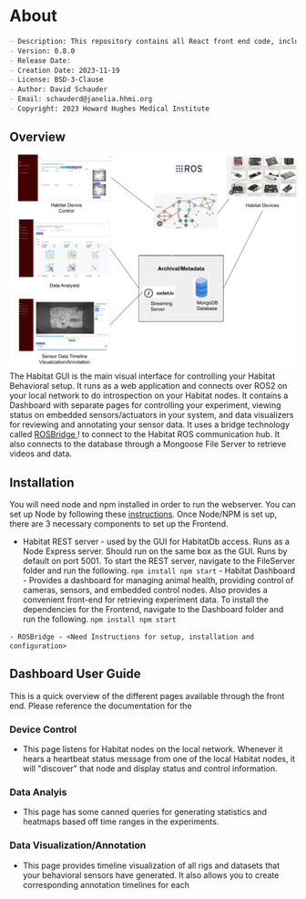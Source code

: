 # About

```markdown
- Description: This repository contains all React front end code, including instructions on setup and best practices.  The frontend is a GUI that can be used as a dashboard for controlling your experiment, viewing status on embedded sensors or actuators in your system, and effectively retrieving data collected during the experiment.
- Version: 0.8.0
- Release Date: 
- Creation Date: 2023-11-19
- License: BSD-3-Clause
- Author: David Schauder
- Email: schauderd@janelia.hhmi.org
- Copyright: 2023 Howard Hughes Medical Institute
```

## Overview
![ ](docs/habitat_GUI.png)
The Habitat GUI is the main visual interface for controlling your Habitat Behavioral setup.  It runs as a web application and connects over ROS2 on your local network to do introspection on your Habitat nodes.  It contains a Dashboard with separate pages for controlling your experiment, viewing status on embedded sensors/actuators in your system, and data visualizers for reviewing and annotating your sensor data.  It uses a bridge technology called [ROSBridge ](https://wiki.ros.org/rosbridge_suite)! to connect to the Habitat ROS communication hub.  It also connects to the database through a Mongoose File Server to retrieve videos and data.
    
## Installation
You will need node and npm installed in order to run the webserver.  You can set up Node by following these [instructions](https://docs.npmjs.com/downloading-and-installing-node-js-and-npm).  Once Node/NPM is set up, there are 3 necessary components to set up the Frontend. 

   - Habitat REST server - used by the GUI for HabitatDb access.  Runs as a Node Express server.  Should run on the same box as the GUI.  Runs by default on port 5001. To start the REST server, navigate to the FileServer folder and run the following.
    ```
      npm install
      npm start
    ```
    - Habitat Dashboard -  Provides a dashboard for managing animal health, providing control of cameras, sensors, and embedded control nodes.  Also provides a convenient front-end for retrieving experiment data. To install the dependencies for the Frontend, navigate to the Dashboard folder and run the following.
    ```
      npm install
      npm start
    ```

    - ROSBridge - <Need Instructions for setup, installation and configuration>

## Dashboard User Guide
This is a quick overview of the different pages available through the front end.  Please reference the documentation for the 
### Device Control
   - This page listens for Habitat nodes on the local network.  Whenever it hears a heartbeat status message from one of the local Habitat nodes, it will "discover" that node and display status and control information.
### Data Analyis
   - This page has some canned queries for generating statistics and heatmaps based off time ranges in the experiments.
### Data Visualization/Annotation
   - This page provides timeline visualization of all rigs and datasets that your behavioral sensors have generated.  It also allows you to create corresponding annotation timelines for each  
   
